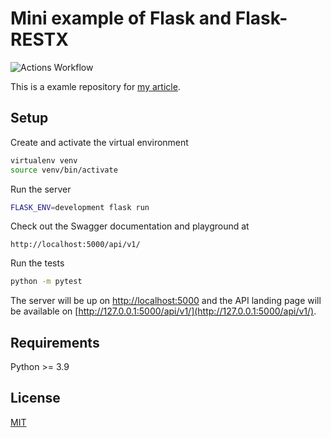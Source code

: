 # Mini example of Flask and Flask-RESTX

![Actions Workflow](https://github.com/po5i/flask-mini-rest/workflows/Flask/badge.svg)

This is a examle repository for [my article](https://dev.to/po5i/how-to-set-up-a-rest-api-in-flask-in-5-steps-5b7d).

## Setup

Create and activate the virtual environment

```bash
virtualenv venv
source venv/bin/activate
```

Run the server

```bash
FLASK_ENV=development flask run
```

Check out the Swagger documentation and playground at

```
http://localhost:5000/api/v1/
```

Run the tests

```bash
python -m pytest
```

The server will be up on [http://localhost:5000](http://localhost:5000)
and the API landing page will be available on [http://127.0.0.1:5000/api/v1/](http://127.0.0.1:5000/api/v1/).

## Requirements

Python >= 3.9

## License

[MIT](http://www.opensource.org/licenses/mit-license.html)
